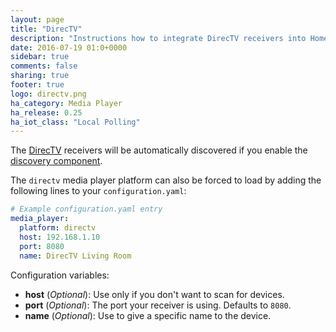 ```yaml
---
layout: page
title: "DirecTV"
description: "Instructions how to integrate DirecTV receivers into Home Assistant."
date: 2016-07-19 01:0+0000
sidebar: true
comments: false
sharing: true
footer: true
logo: directv.png
ha_category: Media Player
ha_release: 0.25
ha_iot_class: "Local Polling"
---
```


The [DirecTV](http://www.directv.com/) receivers will be automatically discovered if you enable the [discovery component](/components/discovery/).

The `directv` media player platform can also be forced to load by adding the following lines to your `configuration.yaml`:

```yaml
# Example configuration.yaml entry
media_player:
  platform: directv
  host: 192.168.1.10
  port: 8080
  name: DirecTV Living Room
```

Configuration variables:

- **host** (*Optional*): Use only if you don't want to scan for devices.
- **port** (*Optional*): The port your receiver is using. Defaults to `8080`.
- **name** (*Optional*): Use to give a specific name to the device.

